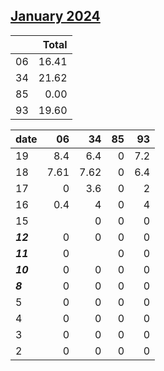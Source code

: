 ## [January 2024](2024-01.csv)

|  | Total |
| --- | ---: |
| 06 | 16.41 |
| 34 | 21.62 |
| 85 | 0.00 |
| 93 | 19.60 |

| date | 06 | 34 | 85 | 93 |
|:---|---:|---:|---:|---:|
| 19 | 8.4 | 6.4 | 0 | 7.2 |
| 18 | 7.61 | 7.62 | 0 | 6.4 |
| 17 | 0 | 3.6 | 0 | 2 |
| 16 | 0.4 | 4 | 0 | 4 |
| 15 |  | 0 | 0 | 0 |
| ***12*** | 0 | 0 | 0 | 0 |
| ***11*** | 0 |  | 0 | 0 |
| ***10*** | 0 | 0 | 0 | 0 |
| ***8*** | 0 | 0 | 0 | 0 |
| 5 | 0 | 0 | 0 | 0 |
| 4 | 0 | 0 | 0 | 0 |
| 3 | 0 | 0 | 0 | 0 |
| 2 | 0 | 0 | 0 | 0 |
